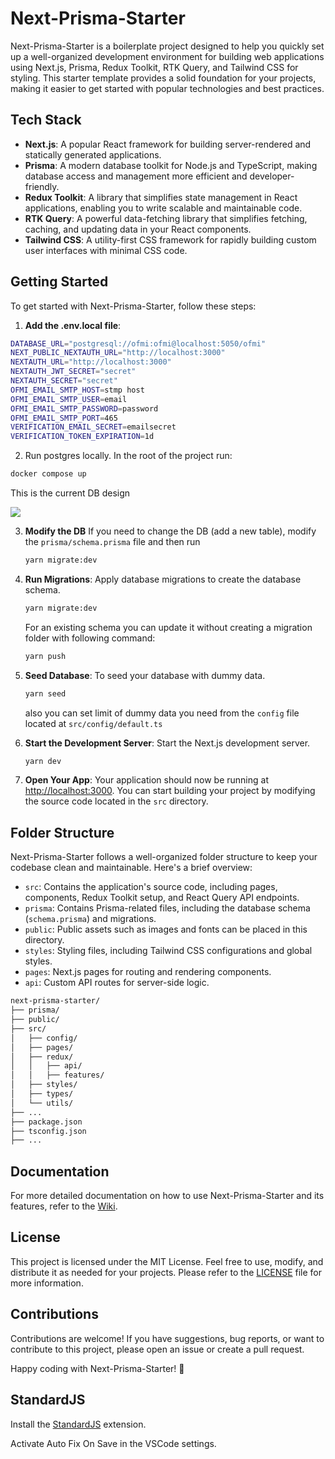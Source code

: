 # Next-Prisma-Starter

Next-Prisma-Starter is a boilerplate project designed to help you quickly set up a well-organized development environment for building web applications using Next.js, Prisma, Redux Toolkit, RTK Query, and Tailwind CSS for styling. This starter template provides a solid foundation for your projects, making it easier to get started with popular technologies and best practices.

## Tech Stack

- **Next.js**: A popular React framework for building server-rendered and statically generated applications.
- **Prisma**: A modern database toolkit for Node.js and TypeScript, making database access and management more efficient and developer-friendly.
- **Redux Toolkit**: A library that simplifies state management in React applications, enabling you to write scalable and maintainable code.
- **RTK Query**: A powerful data-fetching library that simplifies fetching, caching, and updating data in your React components.
- **Tailwind CSS**: A utility-first CSS framework for rapidly building custom user interfaces with minimal CSS code.

## Getting Started

To get started with Next-Prisma-Starter, follow these steps:

1. **Add the .env.local file**:

```bash
DATABASE_URL="postgresql://ofmi:ofmi@localhost:5050/ofmi"
NEXT_PUBLIC_NEXTAUTH_URL="http://localhost:3000"
NEXTAUTH_URL="http://localhost:3000"
NEXTAUTH_JWT_SECRET="secret"
NEXTAUTH_SECRET="secret"
OFMI_EMAIL_SMTP_HOST=stmp host
OFMI_EMAIL_SMTP_USER=email
OFMI_EMAIL_SMTP_PASSWORD=password
OFMI_EMAIL_SMTP_PORT=465
VERIFICATION_EMAIL_SECRET=emailsecret
VERIFICATION_TOKEN_EXPIRATION=1d
```

2. Run postgres locally. In the root of the project run:

```bash
docker compose up
```

This is the current DB design

[![](https://mermaid.ink/img/pako:eNqdVm1vmzAQ_ivIn7MqtGkS-LatqjRV06pW-zJFQg5cgjW_sLPZSqr89xnIC8FOSssnuLvHd3783JlXkqoMSEwA7xhdIxULGdjnpwbUwWv7UT_fpAlYFjw-HE3PBplcByAo4451xVCbRFIBjotTx3NHDQRLhiZPMvvqQNbqL6AUIE3CMsdbIKwAETJ_vgKVVKXUjkPnNmOi2QbOuUzFO75TNupt29CEZhmC1raw4H7HznYh25fvbcznNgQGMqoNAhiX6BdjSaA8kaVYAjp-Ji_7N6xI6tP25PNxnlrODFaOXQJb50uFuVKZH-TBeM8lVxJ6hD2ndlk-kKfjqgf8j5Vgb6FrUwUUe9AnxeHjiR8pGpayghqmpLvK6Xdpu6url71d2ep9drSl9e3Dz-6oRts_Ci9WWnSdvlLOBhyyfFVWh7Ysad6X6fFh5GTTjRx8dew8dmJ5BC0go7yXjtO0E_jFgoOM6T8l5WzFwFWyErCmZZHUZ-WV7z6goFr_U5j1BYFqyUE8gS656W6-B7f5qXb0qVOFcGpKD7wmB-6aeegewT3jMEzJKxvp3V3tSErk763hRISH4FSJenj7s5iqcNq4JWcnpXez5-sj7yRq7p3jjbNtp3z3CrQjKjAq2ACqQGHz6Qz1OMip9oAElVVvMHRC21E1KLQdTYNCfT1-CSia-L3-P4bWvhHoIe7cZIgbqVC2v6LPxXUr2V8Una2_AdtX0sCbDrl4GD0JDs_TEnXS_Q2YjIgAtH8Nmf3dahS9ICYHK0cS29eM4u8FWcitjaOlUc-VTEm8olzDiJRFLdLdH9rBanuPxK_khcTXYXR1E41n45somk0m19F0RCoSf5pMrqa38-t5OIui28k0DLcjslHKLhFejW9uo_k4moaz8TychLNmvV-N02AJ2_-YjTC4?type=png)](https://mermaid.live/edit#pako:eNqdVm1vmzAQ_ivIn7MqtGkS-LatqjRV06pW-zJFQg5cgjW_sLPZSqr89xnIC8FOSssnuLvHd3783JlXkqoMSEwA7xhdIxULGdjnpwbUwWv7UT_fpAlYFjw-HE3PBplcByAo4451xVCbRFIBjotTx3NHDQRLhiZPMvvqQNbqL6AUIE3CMsdbIKwAETJ_vgKVVKXUjkPnNmOi2QbOuUzFO75TNupt29CEZhmC1raw4H7HznYh25fvbcznNgQGMqoNAhiX6BdjSaA8kaVYAjp-Ji_7N6xI6tP25PNxnlrODFaOXQJb50uFuVKZH-TBeM8lVxJ6hD2ndlk-kKfjqgf8j5Vgb6FrUwUUe9AnxeHjiR8pGpayghqmpLvK6Xdpu6url71d2ep9drSl9e3Dz-6oRts_Ci9WWnSdvlLOBhyyfFVWh7Ysad6X6fFh5GTTjRx8dew8dmJ5BC0go7yXjtO0E_jFgoOM6T8l5WzFwFWyErCmZZHUZ-WV7z6goFr_U5j1BYFqyUE8gS656W6-B7f5qXb0qVOFcGpKD7wmB-6aeegewT3jMEzJKxvp3V3tSErk763hRISH4FSJenj7s5iqcNq4JWcnpXez5-sj7yRq7p3jjbNtp3z3CrQjKjAq2ACqQGHz6Qz1OMip9oAElVVvMHRC21E1KLQdTYNCfT1-CSia-L3-P4bWvhHoIe7cZIgbqVC2v6LPxXUr2V8Una2_AdtX0sCbDrl4GD0JDs_TEnXS_Q2YjIgAtH8Nmf3dahS9ICYHK0cS29eM4u8FWcitjaOlUc-VTEm8olzDiJRFLdLdH9rBanuPxK_khcTXYXR1E41n45somk0m19F0RCoSf5pMrqa38-t5OIui28k0DLcjslHKLhFejW9uo_k4moaz8TychLNmvV-N02AJ2_-YjTC4)

3. **Modify the DB** If you need to change the DB (add a new table), modify the `prisma/schema.prisma` file and then run

   ```bash
   yarn migrate:dev
   ```

4. **Run Migrations**: Apply database migrations to create the database schema.

   ```bash
   yarn migrate:dev
   ```

   For an existing schema you can update it without creating a migration folder with following command:

   ```bash
   yarn push
   ```

5. **Seed Database**: To seed your database with dummy data.

   ```bash
   yarn seed
   ```

   also you can set limit of dummy data you need from the `config` file located at `src/config/default.ts`

6. **Start the Development Server**: Start the Next.js development server.

   ```bash
   yarn dev
   ```

7. **Open Your App**: Your application should now be running at [http://localhost:3000](http://localhost:3000). You can start building your project by modifying the source code located in the `src` directory.

## Folder Structure

Next-Prisma-Starter follows a well-organized folder structure to keep your codebase clean and maintainable. Here's a brief overview:

- `src`: Contains the application's source code, including pages, components, Redux Toolkit setup, and React Query API endpoints.
- `prisma`: Contains Prisma-related files, including the database schema (`schema.prisma`) and migrations.
- `public`: Public assets such as images and fonts can be placed in this directory.
- `styles`: Styling files, including Tailwind CSS configurations and global styles.
- `pages`: Next.js pages for routing and rendering components.
- `api`: Custom API routes for server-side logic.

```bash
next-prisma-starter/
├── prisma/
├── public/
├── src/
│   ├── config/
│   ├── pages/
│   ├── redux/
│   │   ├── api/
│   │   ├── features/
│   ├── styles/
│   ├── types/
│   └── utils/
├── ...
├── package.json
├── tsconfig.json
├── ...

```

## Documentation

For more detailed documentation on how to use Next-Prisma-Starter and its features, refer to the [Wiki](https://github.com/ManishPJha/next-prisma-starter/wiki).

## License

This project is licensed under the MIT License. Feel free to use, modify, and distribute it as needed for your projects. Please refer to the [LICENSE](LICENSE) file for more information.

## Contributions

Contributions are welcome! If you have suggestions, bug reports, or want to contribute to this project, please open an issue or create a pull request.

Happy coding with Next-Prisma-Starter! 🚀

## StandardJS

Install the [StandardJS](https://marketplace.visualstudio.com/items?itemName=standard.vscode-standard) extension.

Activate Auto Fix On Save in the VSCode settings.
